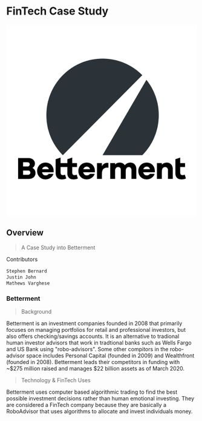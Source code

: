 # FinTech Case Study

![Screenshot](./Betterment-Logo.png)

## Overview

> A Case Study into Betterment

Contributors
```
Stephen Bernard
Justin John
Mathews Varghese
```

### Betterment 

> Background

Betterment is an investment companies founded in 2008 that primarily focuses on managing portfolios for retail and professional investors, but also offers checking/savings accounts. It is an alternative to tradional human investor advisors that work in tradtional banks such as Wells Fargo and US Bank using "robo-advisors". Some other compitors in the robo-advisor space includes Personal Capital (founded in 2009) and Wealthfront (founded in 2008). Betterment leads their competitors in funding with ~$275 million raised and manages $22 billion assets as of March 2020.

> Technology & FinTech Uses

Betterment uses computer based algorithmic trading to find the best possible investment decisions rather than human emotional investing. They are considered a FinTech company because they are basically a RoboAdvisor that uses algorithms to allocate and invest individuals money. 

